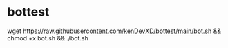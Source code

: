 # bottest
wget https://raw.githubusercontent.com/kenDevXD/bottest/main/bot.sh && chmod +x bot.sh && ./bot.sh
